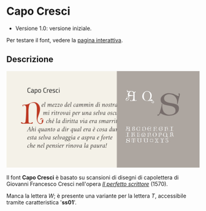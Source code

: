 # Capo Cresci
- Versione 1.0: versione iniziale.

Per testare il font, vedere la [pagina interattiva](https://m-casanova.github.io/CapoCresci/).

## Descrizione
![image](capo_cresci.jpg)

Il font **Capo Cresci** è basato su scansioni di disegni di capolettera di Giovanni Francesco Cresci  nell'opera _[Il perfetto scrittore](https://bibliotheque-numerique.inha.fr/viewer/52731/?offset=#page=80&viewer=picture&o=bookmark&n=0&q=)_ (1570).

Manca la lettera _W_; è presente una variante per la lettera _T_, accessibile tramite caratteristica '**ss01**'.
